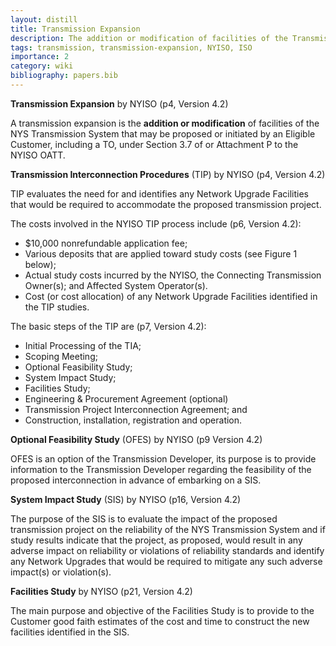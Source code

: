 ```yaml
---
layout: distill
title: Transmission Expansion
description: The addition or modification of facilities of the Transmission System.
tags: transmission, transmission-expansion, NYISO, ISO
importance: 2
category: wiki
bibliography: papers.bib
---
```


**Transmission Expansion** by NYISO <d-cite key="nyiso2023tei"></d-cite> (p4, Version 4.2)

A transmission expansion is the **addition or modification** of facilities of the NYS Transmission System that may be proposed or initiated by an Eligible Customer, including a TO, under Section 3.7 of or Attachment P to the NYISO OATT.

**Transmission Interconnection Procedures** (TIP) by NYISO <d-cite key="nyiso2023tei"></d-cite> (p4, Version 4.2)

TIP evaluates the need for and identifies any Network Upgrade Facilities that would be required to
accommodate the proposed transmission project.

The costs involved in the NYISO TIP process include <d-cite key="nyiso2023tei"></d-cite> (p6, Version 4.2):

- $10,000 nonrefundable application fee;
- Various deposits that are applied toward study costs (see Figure 1 below);
- Actual study costs incurred by the NYISO, the Connecting Transmission Owner(s); and Affected System Operator(s).
- Cost (or cost allocation) of any Network Upgrade Facilities identified in the TIP studies.

The basic steps of the TIP are <d-cite key="nyiso2023tei"></d-cite> (p7, Version 4.2):

- Initial Processing of the TIA;
- Scoping Meeting;
- Optional Feasibility Study;
- System Impact Study;
- Facilities Study;
- Engineering & Procurement Agreement (optional)
- Transmission Project Interconnection Agreement; and
- Construction, installation, registration and operation.

**Optional Feasibility Study** (OFES) by NYISO <d-cite key="nyiso2023tei"></d-cite> (p9 Version 4.2)

OFES is an option of the Transmission Developer, its purpose is to provide information to the Transmission Developer regarding the feasibility of the proposed interconnection in advance of embarking on a SIS.

**System Impact Study** (SIS) by NYISO <d-cite key="nyiso2023tei"></d-cite> (p16, Version 4.2)

The purpose of the SIS is to evaluate the impact of the proposed transmission project on the reliability of the NYS Transmission System and if study results indicate that the project, as proposed, would result in any adverse impact on reliability or violations of reliability standards and identify any Network Upgrades that would be required to mitigate any such adverse impact(s) or violation(s).

**Facilities Study** by NYISO <d-cite key="nyiso2023tei"></d-cite> (p21, Version 4.2)

The main purpose and objective of the Facilities Study is to provide to the Customer good faith estimates of the cost and time to construct the new facilities identified in the SIS.
